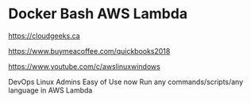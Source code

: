 # Docker Bash AWS Lambda

https://cloudgeeks.ca

https://www.buymeacoffee.com/quickbooks2018

https://www.youtube.com/c/awslinuxwindows

DevOps Linux Admins Easy of Use now Run any commands/scripts/any language in AWS Lambda
